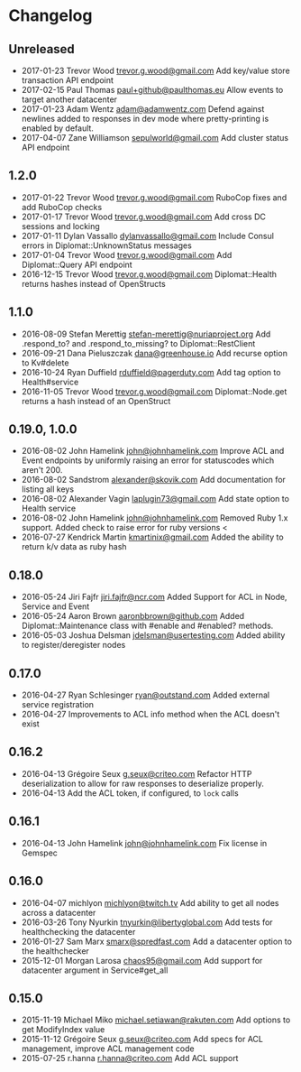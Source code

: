 # Changelog

## Unreleased
 - 2017-01-23 Trevor Wood <trevor.g.wood@gmail.com> Add key/value store transaction API endpoint
 - 2017-02-15 Paul Thomas <paul+github@paulthomas.eu> Allow events to target another datacenter
 - 2017-01-23 Adam Wentz <adam@adamwentz.com> Defend against newlines added to responses in dev mode where pretty-printing is enabled by default.
 - 2017-04-07 Zane Williamson <sepulworld@gmail.com> Add cluster status API endpoint

## 1.2.0
 - 2017-01-22 Trevor Wood <trevor.g.wood@gmail.com> RuboCop fixes and add RuboCop checks
 - 2017-01-17 Trevor Wood <trevor.g.wood@gmail.com> Add cross DC sessions and locking
 - 2017-01-11 Dylan Vassallo <dylanvassallo@gmail.com> Include Consul errors in Diplomat::UnknownStatus messages
 - 2017-01-04 Trevor Wood <trevor.g.wood@gmail.com> Add Diplomat::Query API endpoint
 - 2016-12-15 Trevor Wood <trevor.g.wood@gmail.com> Diplomat::Health returns hashes instead of OpenStructs

## 1.1.0
 - 2016-08-09 Stefan Merettig <stefan-merettig@nuriaproject.org> Add .respond_to? and .respond_to_missing? to Diplomat::RestClient
 - 2016-09-21 Dana Pieluszczak <dana@greenhouse.io> Add recurse option to Kv#delete
 - 2016-10-24 Ryan Duffield <rduffield@pagerduty.com> Add tag option to Health#service
 - 2016-11-05 Trevor Wood <trevor.g.wood@gmail.com> Diplomat::Node.get returns a hash instead of an OpenStruct

## 0.19.0, 1.0.0
 - 2016-08-02 John Hamelink <john@johnhamelink.com> Improve ACL and Event endpoints by uniformly raising an error for statuscodes which aren't 200.
 - 2016-08-02 Sandstrom <alexander@skovik.com> Add documentation for listing all keys
 - 2016-08-02 Alexander Vagin <laplugin73@gmail.com> Add state option to Health service
 - 2016-08-02 John Hamelink <john@johnhamelink.com> Removed Ruby 1.x support. Added check to raise error for ruby versions <
 - 2016-07-27 Kendrick Martin <kmartinix@gmail.com> Added the ability to return k/v data as ruby hash

## 0.18.0

 - 2016-05-24 Jiri Fajfr <jiri.fajfr@ncr.com> Added Support for ACL in Node, Service and Event
 - 2016-05-24 Aaron Brown <aaronbbrown@github.com> Added Diplomat::Maintenance class with #enable and #enabled? methods.
 - 2016-05-03 Joshua Delsman <jdelsman@usertesting.com> Added ability to register/deregister nodes

## 0.17.0

 - 2016-04-27 Ryan Schlesinger <ryan@outstand.com> Added external service registration
 - 2016-04-27 Improvements to ACL info method when the ACL doesn't exist

## 0.16.2

 - 2016-04-13 Grégoire Seux <g.seux@criteo.com> Refactor HTTP deserialization to allow for raw responses to deserialize properly.
 - 2016-04-13 Add the ACL token, if configured, to `lock` calls

## 0.16.1

 - 2016-04-13 John Hamelink <john@johnhamelink.com> Fix license in Gemspec

## 0.16.0

 - 2016-04-07 michlyon <michlyon@twitch.tv> Add ability to get all nodes across a datacenter
 - 2016-03-26 Tony Nyurkin <tnyurkin@libertyglobal.com> Add tests for healthchecking the datacenter
 - 2016-01-27 Sam Marx <smarx@spredfast.com> Add a datacenter option to the healthchecker
 - 2015-12-01 Morgan Larosa <chaos95@gmail.com> Add support for datacenter argument in Service#get_all

## 0.15.0

 - 2015-11-19 Michael Miko <michael.setiawan@rakuten.com> Add options to get ModifyIndex value
 - 2015-11-12 Grégoire Seux <g.seux@criteo.com> Add specs for ACL management, improve ACL management code
 - 2015-07-25 r.hanna <r.hanna@criteo.com> Add ACL support
